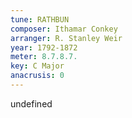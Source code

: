 ```yaml
---
tune: RATHBUN
composer: Ithamar Conkey
arranger: R. Stanley Weir
year: 1792-1872
meter: 8.7.8.7.
key: C Major
anacrusis: 0
---
```

undefined